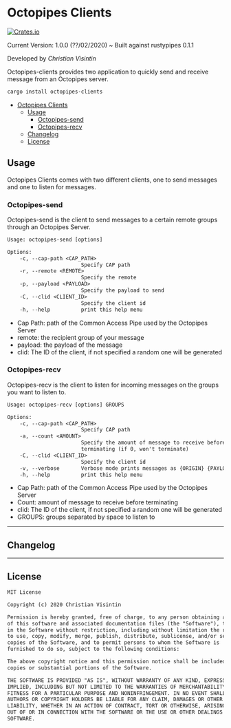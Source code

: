 # Octopipes Clients

[![Crates.io](https://img.shields.io/badge/crates.io-v1.0.0-orange.svg)](https://crates.io/crates/octopipes-clients)

Current Version: 1.0.0 (??/02/2020) ~ Built against rustypipes 0.1.1

Developed by *Christian Visintin*

Octopipes-clients provides two application to quickly send and receive message from an Octopipes server.

```sh
cargo install octopipes-clients
```

- [Octopipes Clients](#octopipes-clients)
  - [Usage](#usage)
    - [Octopipes-send](#octopipes-send)
    - [Octopipes-recv](#octopipes-recv)
  - [Changelog](#changelog)
  - [License](#license)

## Usage

Octopipes Clients comes with two different clients, one to send messages and one to listen for messages.

### Octopipes-send

Octopipes-send is the client to send messages to a certain remote groups through an Octopipes Server.

```txt
Usage: octopipes-send [options]

Options:
    -c, --cap-path <CAP_PATH>
                        Specify CAP path
    -r, --remote <REMOTE>
                        Specify the remote
    -p, --payload <PAYLOAD>
                        Specify the payload to send
    -C, --clid <CLIENT_ID>
                        Specify the client id
    -h, --help          print this help menu
```

- Cap Path: path of the Common Access Pipe used by the Octopipes Server
- remote: the recipient group of your message
- payload: the payload of the message
- clid: The ID of the client, if not specified a random one will be generated

### Octopipes-recv

Octopipes-recv is the client to listen for incoming messages on the groups you want to listen to.

```txt
Usage: octopipes-recv [options] GROUPS

Options:
    -c, --cap-path <CAP_PATH>
                        Specify CAP path
    -a, --count <AMOUNT>
                        Specify the amount of message to receive before
                        terminating (if 0, won't terminate)
    -C, --clid <CLIENT_ID>
                        Specify the client id
    -v, --verbose       Verbose mode prints messages as {ORIGIN} {PAYLOAD}
    -h, --help          print this help menu
```

- Cap Path: path of the Common Access Pipe used by the Octopipes Server
- Count: amount of message to receive before terminating
- clid: The ID of the client, if not specified a random one will be generated
- GROUPS: groups separated by space to listen to

---

## Changelog

---

## License

```txt
MIT License

Copyright (c) 2020 Christian Visintin

Permission is hereby granted, free of charge, to any person obtaining a copy
of this software and associated documentation files (the "Software"), to deal
in the Software without restriction, including without limitation the rights
to use, copy, modify, merge, publish, distribute, sublicense, and/or sell
copies of the Software, and to permit persons to whom the Software is
furnished to do so, subject to the following conditions:

The above copyright notice and this permission notice shall be included in all
copies or substantial portions of the Software.

THE SOFTWARE IS PROVIDED "AS IS", WITHOUT WARRANTY OF ANY KIND, EXPRESS OR
IMPLIED, INCLUDING BUT NOT LIMITED TO THE WARRANTIES OF MERCHANTABILITY,
FITNESS FOR A PARTICULAR PURPOSE AND NONINFRINGEMENT. IN NO EVENT SHALL THE
AUTHORS OR COPYRIGHT HOLDERS BE LIABLE FOR ANY CLAIM, DAMAGES OR OTHER
LIABILITY, WHETHER IN AN ACTION OF CONTRACT, TORT OR OTHERWISE, ARISING FROM,
OUT OF OR IN CONNECTION WITH THE SOFTWARE OR THE USE OR OTHER DEALINGS IN THE
SOFTWARE.
```
